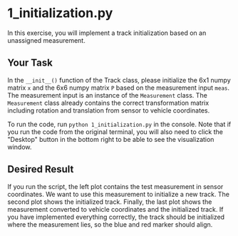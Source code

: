 # 1_initialization.py

In this exercise, you will implement a track initialization based on an unassigned measurement. 

## Your Task

In the `__init__()` function of the Track class, please initialize the 6x1 numpy matrix `x` and the 6x6 numpy matrix `P` based on the measurement input `meas`. The measurement input is an instance of the `Measurement` class. The `Measurement` class already contains the correct transformation matrix including rotation and translation from sensor to vehicle coordinates.

To run the code, run `python 1_initialization.py` in the console. Note that if you run the code from the original terminal, you will also need to click the "Desktop" button in the bottom right to be able to see the visualization window.

## Desired Result

If you run the script, the left plot contains the test measurement in sensor coordinates. We want to use this measurement to initialize a new track. The second plot shows the initialized track. Finally, the last plot shows the measurement converted to vehicle coordinates and the initialized track. If you have implemented everything correctly, the track should be initialized where the measurement lies, so the blue and red marker should align.